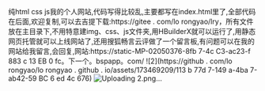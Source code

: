 纯html css js我的个人网站,代码写得比较乱,主要都写在index.html里了,全部代码在后面,欢迎复制,可以去吉提下载:https://gitee . com/lo rongyao/lry，所有文件放在主目录下,不用特意建img、css、js文件夹,用HBuilderX就可以运行了,用静态网页托管就可以上线网站了,还用搜狐畅言云评做了一个留言板,有问题可以在我的网站给我留言,会回复,网站:https://static-MP-02050376-8fb 7-4c C3-ac23-f 883 c 13 EB 0 fc。下一个。bspapp。com/
![2](https://github . com/lo rongyao/lo rongyao . github . io/assets/173469209/113 b 77d 7-149 a-4ba 7-ab42-59 BC 6 ed 4c 676)
![Uploading 2.png…]()
